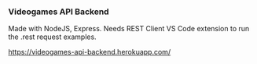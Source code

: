 ### Videogames API Backend

Made with NodeJS, Express.
Needs REST Client VS Code extension to run the .rest request examples.

https://videogames-api-backend.herokuapp.com/
